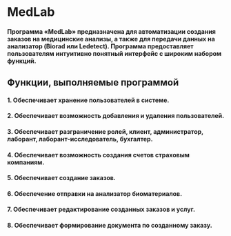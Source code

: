 # MedLab
#### Программа «MedLab» предназначена для автоматизации создания заказов на медицинские анализы, а также для передачи данных на анализатор (Biorad или Ledetect). Программа предоставляет пользователям интуитивно понятный интерфейс с широким набором функций.
## Функции, выполняемые программой
#### 1.	Обеспечивает хранение пользователей в системе.
#### 2.	Обеспечивает возможность добавления и удаления пользователей.
#### 3.	Обеспечивает разграничение ролей, клиент, администратор, лаборант, лаборант-исследователь, бухгалтер.
#### 4.	Обеспечивает возможность создания счетов страховым компаниям.
#### 5.	Обеспечивает создание заказов.
#### 6.	Обеспечение отправки на анализатор биоматериалов.
#### 7.	Обеспечивает редактирование созданных заказов и услуг.
#### 8.	Обеспечивает формирование документа по созданному заказу.

